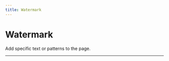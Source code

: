 ```yaml
---
title: Watermark
---
```

# Watermark

<div>Add specific text or patterns to the page.</div>


---


